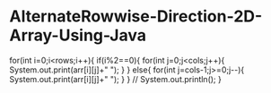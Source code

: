 # AlternateRowwise-Direction-2D-Array-Using-Java

for(int i=0;i<rows;i++){
            if(i%2==0){
                for(int j=0;j<cols;j++){
                    System.out.print(arr[i][j]+" ");
                }
            }
            else{
                for(int j=cols-1;j>=0;j--){
                    System.out.print(arr[i][j]+" ");
                }
            }
          //  System.out.println();
        }
